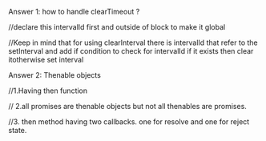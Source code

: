 Answer 1: how to handle clearTimeout ?

//declare this intervalId first and outside of block to make it global

//Keep in mind that for using clearInterval there is intervalId that refer to the setInterval and add if condition to check for intervalId if it exists then clear itotherwise set interval

Answer 2: Thenable objects

//1.Having then function 

// 2.all promises are thenable objects but not all thenables are promises.

//3. then method having two callbacks. one for resolve and one for reject state.
